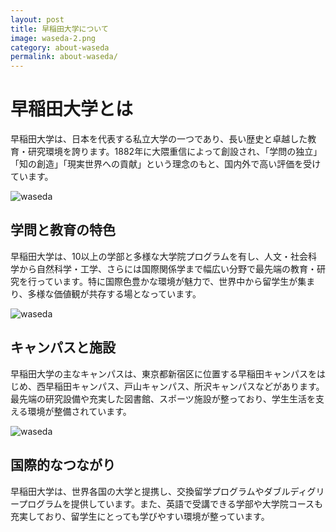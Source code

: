 ```yaml
---
layout: post
title: 早稲田大学について
image: waseda-2.png
category: about-waseda
permalink: about-waseda/
---
```


# 早稲田大学とは
早稲田大学は、日本を代表する私立大学の一つであり、長い歴史と卓越した教育・研究環境を誇ります。1882年に大隈重信によって創設され、「学問の独立」「知の創造」「現実世界への貢献」という理念のもと、国内外で高い評価を受けています。

![waseda](https://global.iu.edu/images/partnerships/waseda_1.jpg)

## 学問と教育の特色
早稲田大学は、10以上の学部と多様な大学院プログラムを有し、人文・社会科学から自然科学・工学、さらには国際関係学まで幅広い分野で最先端の教育・研究を行っています。特に国際色豊かな環境が魅力で、世界中から留学生が集まり、多様な価値観が共存する場となっています。

![waseda](https://www.ibyb.org/images/uploads/853e3318d024a7e8fb9ec57bfef2df51.jpg)

## キャンパスと施設
早稲田大学の主なキャンパスは、東京都新宿区に位置する早稲田キャンパスをはじめ、西早稲田キャンパス、戸山キャンパス、所沢キャンパスなどがあります。最先端の研究設備や充実した図書館、スポーツ施設が整っており、学生生活を支える環境が整備されています。

![waseda](https://fsi9-prod.s3.us-west-1.amazonaws.com/s3fs-public/styles/1200x630/public/hero/rsp_noah_kurima.png?itok=5FlSFPOH)

## 国際的なつながり
早稲田大学は、世界各国の大学と提携し、交換留学プログラムやダブルディグリープログラムを提供しています。また、英語で受講できる学部や大学院コースも充実しており、留学生にとっても学びやすい環境が整っています。
